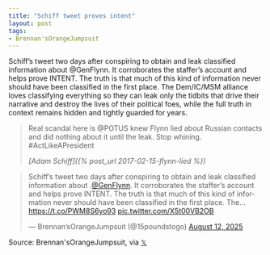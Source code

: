 ```yaml
---
title: "Schiff tweet proves intent"
layout: post
tags:
- Brennan'sOrangeJumpsuit
---
```


Schiff’s tweet two days after conspiring to obtain and leak classified information about @GenFlynn. It corroborates the staffer’s account and helps prove INTENT. The truth is that much of this kind of information never should have been classified in the first place. The Dem/IC/MSM alliance loves classifying everything so they can leak only the tidbits that drive their narrative and destroy the lives of their political foes, while the full truth in context remains hidden and tightly guarded for years.

> Real scandal here is @POTUS knew Flynn lied about Russian contacts and did nothing about it until the leak. Stop whining. #ActLikeAPresident
>
> <cite>[Adam Schiff]({% post_url 2017-02-15-flynn-lied %})</cite>

<blockquote class="twitter-tweet"><p lang="en" dir="ltr">Schiff’s tweet two days after conspiring to obtain and leak classified information about .<a href="https://twitter.com/GenFlynn?ref_src=twsrc%5Etfw">@GenFlynn</a>. It corroborates the staffer’s account and helps prove INTENT. The truth is that much of this kind of information never should have been classified in the first place. The… <a href="https://t.co/PWM8S6yo93">https://t.co/PWM8S6yo93</a> <a href="https://t.co/X5t00VB2OB">pic.twitter.com/X5t00VB2OB</a></p>&mdash; Brennan’sOrangeJumpsuit (@15poundstogo) <a href="https://twitter.com/15poundstogo/status/1955219492310487406?ref_src=twsrc%5Etfw">August 12, 2025</a></blockquote> <script async src="https://platform.twitter.com/widgets.js" charset="utf-8"></script>

Source: Brennan'sOrangeJumpsuit, via [𝕏](https://x.com)

